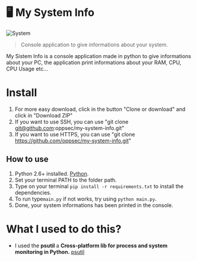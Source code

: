 # 🖥️ My System Info 

![System](https://www.tecmint.com/wp-content/uploads/2017/02/CoreFreq-CPU-Monitoring.gif)

> Console application to give informations about your system.

My Sistem Info is a console application made in python to give informations about your PC, the application print informations about your RAM, CPU, CPU Usage etc...

# Install
1. For more easy download, click in the button "Clone or download" and click in "Download ZIP"
2. If you want to use SSH, you can use "git clone git@github.com:oppsec/my-system-info.git"
3. If you want to use HTTPS, you can use "git clone https://github.com/oppsec/my-system-info.git"

## How to use
1. Python 2.6+ installed. [Python](https://www.python.org/).
2. Set your terminal PATH to the folder path.
3. Type on your terminal ``pip install -r requirements.txt`` to install the dependencies.
4. To run type``main.py`` if not works, try using ``python main.py``.
5. Done, your system informations has been printed in the console.

# What I used to do this?
- I used the **psutil** a **Cross-platform lib for process and system monitoring in Python.** [psutil](https://pypi.org/project/psutil/)
